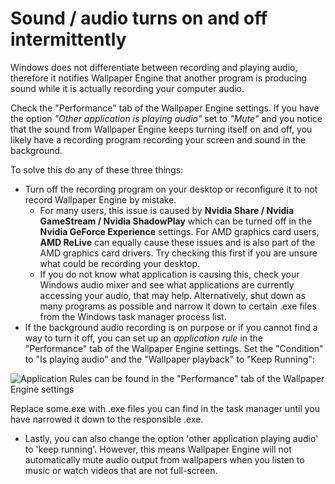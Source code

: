 # Sound / audio turns on and off intermittently

Windows does not differentiate between recording and playing audio, therefore it notifies Wallpaper Engine that another program is producing sound while it is actually recording your computer audio.

Check the "Performance" tab of the Wallpaper Engine settings. If you have the option *"Other application is playing audio"* set to *"Mute"* and you notice that the sound from Wallpaper Engine keeps turning itself on and off, you likely have a recording program recording your screen and sound in the background.

To solve this do any of these three things:

* Turn off the recording program on your desktop or reconfigure it to not record Wallpaper Engine by mistake.
    * For many users, this issue is caused by **Nvidia Share / Nvidia GameStream / Nvidia ShadowPlay** which can be turned off in the **Nvidia GeForce Experience** settings. For AMD graphics card users, **AMD ReLive** can equally cause these issues and is also part of the AMD graphics card drivers. Try checking this first if you are unsure what could be recording your desktop.
    * If you do not know what application is causing this, check your Windows audio mixer and see what applications are currently accessing your audio, that may help. Alternatively, shut down as many programs as possible and narrow it down to certain .exe files from the Windows task manager process list.
* If the background audio recording is on purpose or if you cannot find a way to turn it off, you can set up an *application rule* in the "Performance" tab of the Wallpaper Engine settings. Set the "Condition" to "Is playing audio" and the "Wallpaper playback" to "Keep Running":

![Application Rules can be found in the "Performance" tab of the Wallpaper Engine settings](./applicationrule.png)

Replace some.exe with .exe files you can find in the task manager until you have narrowed it down to the responsible .exe.

* Lastly, you can also change the option 'other application playing audio' to 'keep running'. However, this means Wallpaper Engine will not automatically mute audio output from wallpapers when you listen to music or watch videos that are not full-screen.
